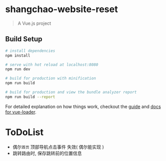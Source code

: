 # shangchao-website-reset

> A Vue.js project

## Build Setup

``` bash
# install dependencies
npm install

# serve with hot reload at localhost:8080
npm run dev

# build for production with minification
npm run build

# build for production and view the bundle analyzer report
npm run build --report
```

For detailed explanation on how things work, checkout the [guide](http://vuejs-templates.github.io/webpack/) and [docs for vue-loader](http://vuejs.github.io/vue-loader).

# ToDoList

* 偶尔`首页` 顶部导航点击事件 失效( 偶尔能实现 )
* 跳转路由时, 保存跳转前的位置信息
